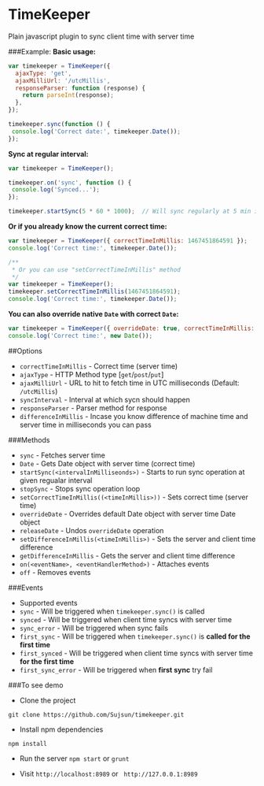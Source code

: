 # TimeKeeper
Plain javascript plugin to sync client time with server time

###Example:
**Basic usage:**
```javascript
var timekeeper = TimeKeeper({
  ajaxType: 'get',
  ajaxMilliUrl: '/utcMillis',
  responseParser: function (response) {
    return parseInt(response);
  },
});

timekeeper.sync(function () {
 console.log('Correct date:', timekeeper.Date());
});
```

**Sync at regular interval:**
```javascript
var timekeeper = TimeKeeper();

timekeeper.on('sync', function () {
 console.log('Synced...');
});

timekeeper.startSync(5 * 60 * 1000);  // Will sync regularly at 5 min interval
```

**Or if you already know the current correct time:**
```javascript
var timekeeper = TimeKeeper({ correctTimeInMillis: 1467451864591 });
console.log('Correct time:', timekeeper.Date());

/**
 * Or you can use "setCorrectTimeInMillis" method
 */
var timekeeper = TimeKeeper();
timekeeper.setCorrectTimeInMillis(1467451864591);
console.log('Correct time:', timekeeper.Date());
```

**You can also override native `Date` with correct `Date`:**
```javascript
var timekeeper = TimeKeeper({ overrideDate: true, correctTimeInMillis: 1467451864591 });
console.log('Correct time:', new Date());
```

##Options
- `correctTimeInMillis` - Correct time (server time)
- `ajaxType` - HTTP Method type [`get`/`post`/`put`]
- `ajaxMilliUrl` - URL to hit to fetch time in UTC milliseconds (Default: `/utcMillis`)
- `syncInterval` - Interval at which sycn should happen
- `responseParser` - Parser method for response
- `differenceInMillis` - Incase you know difference of machine time and server time in milliseconds you can pass

###Methods
- `sync` - Fetches server time
- `Date` - Gets Date object with server time (correct time)
- `startSync(<intervalInMilliseonds>)` - Starts to run sync operation at given regualar interval
- `stopSync` - Stops sync operation loop
- `setCorrectTimeInMillis((<timeInMillis>))` - Sets correct time (server time)
- `overrideDate` - Overrides default Date object with server time Date object
- `releaseDate` - Undos `overrideDate` operation
- `setDifferenceInMillis(<timeInMillis>)` - Sets the server and client time difference
- `getDifferenceInMillis` - Gets the server and client time difference
- `on(<eventName>, <eventHandlerMethod>)` - Attaches events
- `off` - Removes events

###Events
- Supported events
 - `sync` - Will be triggered when `timekeeper.sync()` is called
 - `synced` - Will be triggered when client time syncs with server time
 - `sync_error` - Will be triggered when sync fails
 - `first_sync` - Will be triggered when `timekeeper.sync()` is **called for the first time**
 - `first_synced` - Will be triggered when client time syncs with server time **for the first time**
 - `first_sync_error` - Will be triggered when **first sync** try fail


###To see demo
- Clone the project
```
git clone https://github.com/Sujsun/timekeeper.git
```

- Install npm dependencies
```
npm install 
```

- Run the server
`npm start` or `grunt`

- Visit
`http://localhost:8989` or ` http://127.0.0.1:8989`
